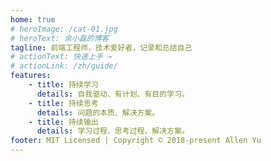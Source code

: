 ```yaml
---
home: true
# heroImage: /cat-01.jpg
# heroText: 余小磊的博客
tagline: 前端工程师，技术爱好者，记录和总结自己
# actionText: 快速上手 →
# actionLink: /zh/guide/
features:
    - title: 持续学习
      details: 自我驱动、有计划、有目的学习。
    - title: 持续思考
      details: 问题的本质、解决方案。
    - title: 持续输出
      details: 学习过程、思考过程、解决方案。
footer: MIT Licensed | Copyright © 2018-present Allen Yu
---
```

